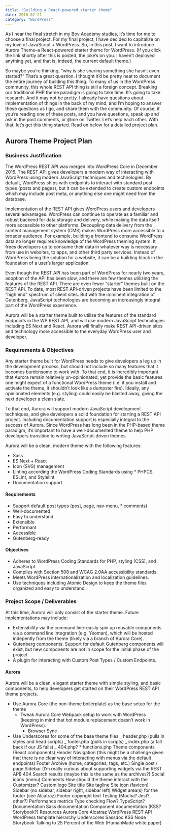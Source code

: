 ```yaml
---
title: "Building a React-powered starter theme"
date: 2018-02-21
category: "WordPress"
---
```


As I near the final stretch in my Bov Academy studies, it’s time for me to choose a final project. For my final project, I have decided to capitalize on my love of JavaScript + WordPress. So, in this post, I want to introduce Aurora Theme–a React-powered starter theme for WordPress. (If you click the link shortly after this is posted, the joke’s on you. I haven’t deployed anything yet, and that is, indeed, the current default theme.)

So maybe you’re thinking, “why is she sharing something she hasn’t even started?” That’s a great question. I thought it’d be pretty neat to document the entire journey of building this thing. To many of us in the WordPress community, this whole REST API thing is still a foreign concept. Breaking our traditional PHP theme paradigm is going to take time. It’s going to take research. And it may not be pretty. I already have questions about implementation of things in the back of my mind, and I’m hoping to answer these questions as I go, and share them with the community. Of course, if you’re reading one of these posts, and you have questions, speak up and ask in the post comments, or @me on Twitter. Let’s help each other. With that, let’s get this thing started. Read on below for a detailed project plan.

## Aurora Theme Project Plan

### Business Justification

The WordPress REST API was merged into WordPress Core in December 2015. The REST API gives developers a modern way of interacting with WordPress using modern JavaScript techniques and technologies. By default, WordPress ships with endpoints to interact with standard post types (posts and pages), but it can be extended to create custom endpoints which may include post meta, or anything else one might need from the database.

Implementation of the REST API gives WordPress users and developers several advantages. WordPress can continue to operate as a familiar and robust backend for data storage and delivery, while making the data itself more accessible to other platforms. Decoupling data delivery from the content management system (CMS) makes WordPress more accessible to a broader audience. For example, building a frontend to consume WordPress data no longer requires knowledge of the WordPress theming system. It frees developers up to consume their data in whatever way is necessary from use in websites, to apps, and other third party services. Instead of WordPress being the solution for a website, it can be a building block in the foundation of a user’s larger application.

Even though the REST API has been part of WordPress for nearly two years, adoption of the API has been slow, and there are few themes utilizing the features of the REST API. There are even fewer “starter” themes built on the REST API. To date, most REST API-driven projects have been limited to the “high end” spectrum of client sites. But with the imminent integration of Gutenberg, JavaScript technologies are becoming an increasingly integral part of the WordPress experience.

Aurora will be a starter theme built to utilize the features of the standard endpoints in the WP REST API, and will use modern JavaScript technologies including ES Next and React. Aurora will finally make REST API-driven sites and technology more accessible to the everyday WordPress user and developer.

### Requirements & Objectives

Any starter theme built for WordPress needs to give developers a leg up in the development process, but should not include so many features that it becomes burdensome to work with. To that end, it is incredibly important that Aurora remain relatively un-opinionated, yet provide the basic features one might expect of a functional WordPress theme (i.e. if you install and activate the theme, it shouldn’t look like a dumpster fire). Ideally, any opinionated elements (e.g. styling) could easily be blasted away, giving the next developer a clean slate.

To that end, Aurora will support modern JavaScript development techniques, and give developers a solid foundation for starting a REST API project. Including documentation support is especially integral to the success of Aurora. Since WordPress has long been in the PHP-based theme paradigm, it’s important to have a well-documented theme to help PHP developers transition to writing JavaScript-driven themes.

Aurora will be a clean, modern theme with the following features:

- Sass
- ES Next + React
- Icon (SVG) management
- Linting according the WordPress Coding Standards using \* PHPCS, ESLint, and Stylelint
- Documentation support

#### Requirements

- Support default post types (post, page, nav-menu, \* comments)
- Well-documented
- Easy to understand
- Extensible
- Performant
- Accessible
- Gutenberg-ready

#### Objectives

- Adheres to WordPress Coding Standards for PHP, styling (CSS), and JavaScript.
- Complies with Section 508 and WCAG 2.0AA accessibility standards.
- Meets WordPress internationalization and localization guidelines.
- Use techniques including Atomic Design to keep the theme files organized and easy to understand.

### Project Scope / Deliverables

At this time, Aurora will only consist of the starter theme. Future implementations may include:

- Extensibility via the command line–easily spin up reusable components via a command line integration (e.g. Yeoman), which will be hosted indepently from the theme (likely via a branch of Aurora Core).
- Gutenberg components. Support for default Gutenberg components will exist, but new components are not in scope for the initial phase of the project.
- A plugin for interacting with Custom Post Types / Custom Endpoints.

#### Aurora

Aurora will be a clean, elegant starter theme with simple styling, and basic components, to help developers get started on their WordPress REST API theme projects.

- Use Aurora Core (the non-theme boilerplate) as the base setup for the theme
  - Tweak Aurora Core Webpack setup to work with WordPress (keeping in mind that hot module replacement doesn’t work in WordPress).
    - Browser Sync
- Use Underscores for some of the base theme files
  _ header.php (pulls in styles and head scripts)
  _ footer.php (pulls in scripts)
  _ index.php (a fall back if our JS fails)
  _ 404.php? \* functions.php
  Theme components (React components)
  Header
  Navigation (this might be a challenge given that there is no clear way of interacting with menus via the default endpoints)
  Footer
  Archive (home, categories, tags, etc.)
  Single post / page
  Sidebar (I’m really curious about supporting widgets via the REST API)
  404
  Search results (maybe this is the same as the archives?)
  Social icons (menu)
  Comments
  How should the theme interact with the Customizer?
  Custom logo
  Site title
  Site tagline
  Site icon (favicon)
  Sidebar (no sidebar, sidebar right, sidebar left)
  Widget area(s) for the footer (see Alcatraz)
  Footer copyright text
  Testing (Mocha? Jest? other?)
  Performance metrics
  Type checking
  Flow?
  TypeScript?
  Documentation
  Sass documentation
  Component documentation (KSS? Storybook?)
  Resources
  Aurora Core
  Alcatraz
  WordPress REST API
  WordPress template hierarchy
  Underscores
  Sassdoc
  KSS Node
  Storybook
  Talking to 25 Percent of the Web (HumanMade white paper)
